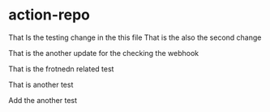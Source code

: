 # action-repo
That Is the testing change in the this file
That is the also the second change

That is the another update for the checking the webhook

That is the frotnedn related test


That is another test 

Add the another test
